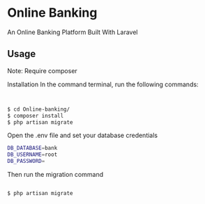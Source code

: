 # Online Banking

An Online Banking Platform Built With Laravel


## Usage

Note: Require composer

Installation
In the command terminal, run the following commands:

``` bash


$ cd Online-banking/
$ composer install
$ php artisan migrate

```

Open the .env file and set your database credentials

``` bash
DB_DATABASE=bank
DB_USERNAME=root
DB_PASSWORD=

```
Then run the migration command

``` bash

$ php artisan migrate

```




